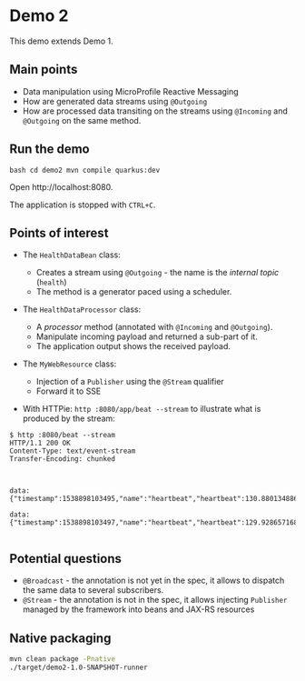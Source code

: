 # Demo 2

This demo extends Demo 1.

## Main points

* Data manipulation using MicroProfile Reactive Messaging
* How are generated data streams using `@Outgoing`
* How are processed data transiting on the streams using `@Incoming` and `@Outgoing` on the same method.

## Run the demo

``bash
cd demo2
mvn compile quarkus:dev
``

Open http://localhost:8080.

The application is stopped with `CTRL+C`.

## Points of interest

* The `HealthDataBean` class:
  
  * Creates a stream using `@Outgoing` - the name is the _internal topic_ (`health`)
  * The method is a generator paced using a scheduler.
  
* The `HealthDataProcessor` class:

  * A _processor_ method (annotated with `@Incoming` and `@Outgoing`).
  * Manipulate incoming payload and returned a sub-part of it.
  * The application output shows the received payload.  
   
* The `MyWebResource` class:

  * Injection of a `Publisher` using the `@Stream` qualifier
  * Forward it to SSE
  
* With HTTPie: `http :8080/app/beat --stream` to illustrate what is produced by the stream:

```text
$ http :8080/beat --stream
HTTP/1.1 200 OK
Content-Type: text/event-stream
Transfer-Encoding: chunked



data: {"timestamp":1538898103495,"name":"heartbeat","heartbeat":130.88013488658092}

data: {"timestamp":1538898103497,"name":"heartbeat","heartbeat":129.92865716875835}


```   


## Potential questions

* `@Broadcast` - the annotation is not yet in the spec, it allows to dispatch the same data to several subscribers.
* `@Stream` - the annotation is not in the spec, it allows injecting `Publisher` managed by the framework into beans and
JAX-RS resources


## Native packaging

```bash
mvn clean package -Pnative
./target/demo2-1.0-SNAPSHOT-runner
```
